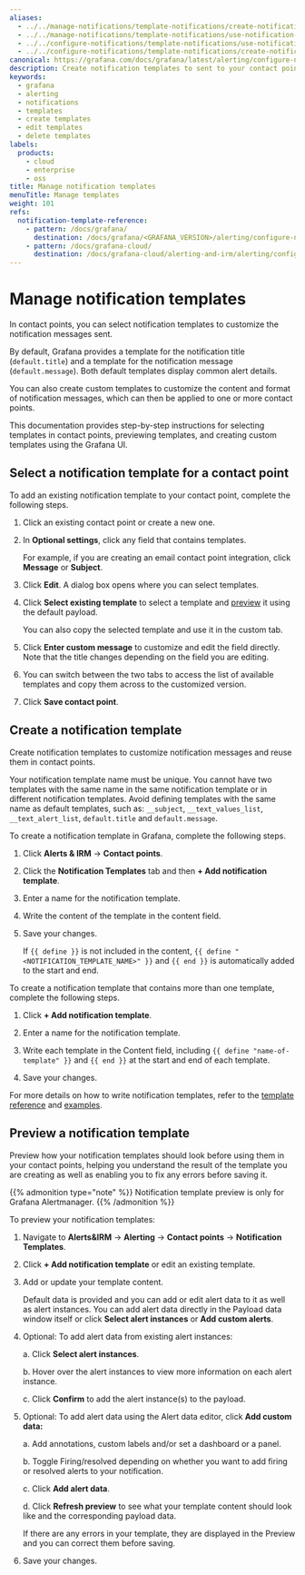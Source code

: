 ```yaml
---
aliases:
  - ../../manage-notifications/template-notifications/create-notification-templates/ # /docs/grafana/<GRAFANA_VERSION>/alerting/manage-notifications/template-notifications/create-notification-templates/
  - ../../manage-notifications/template-notifications/use-notification-templates/ # /docs/grafana/<GRAFANA_VERSION>/alerting/manage-notifications/template-notifications/use-notification-templates/
  - ../../configure-notifications/template-notifications/use-notification-templates/ # /docs/grafana/<GRAFANA_VERSION>/alerting/manage-notifications/template-notifications/use-notification-templates/
  - ../../configure-notifications/template-notifications/create-notification-templates/ # /docs/grafana/<GRAFANA_VERSION>/alerting/manage-notifications/template-notifications/create-notification-templates/
canonical: https://grafana.com/docs/grafana/latest/alerting/configure-notifications/template-notifications/manage-notification-templates/
description: Create notification templates to sent to your contact points
keywords:
  - grafana
  - alerting
  - notifications
  - templates
  - create templates
  - edit templates
  - delete templates
labels:
  products:
    - cloud
    - enterprise
    - oss
title: Manage notification templates
menuTitle: Manage templates
weight: 101
refs:
  notification-template-reference:
    - pattern: /docs/grafana/
      destination: /docs/grafana/<GRAFANA_VERSION>/alerting/configure-notifications/template-notifications/reference/
    - pattern: /docs/grafana-cloud/
      destination: /docs/grafana-cloud/alerting-and-irm/alerting/configure-notifications/template-notifications/reference/
---
```


# Manage notification templates

In contact points, you can select notification templates to customize the notification messages sent.

By default, Grafana provides a template for the notification title (`default.title`) and a template for the notification message (`default.message`). Both default templates display common alert details.

You can also create custom templates to customize the content and format of notification messages, which can then be applied to one or more contact points.

This documentation provides step-by-step instructions for selecting templates in contact points, previewing templates, and creating custom templates using the Grafana UI.

## Select a notification template for a contact point

To add an existing notification template to your contact point, complete the following steps.

1. Click an existing contact point or create a new one.
1. In **Optional settings**, click any field that contains templates.

   For example, if you are creating an email contact point integration, click **Message** or **Subject**.

1. Click **Edit**.
   A dialog box opens where you can select templates.
1. Click **Select existing template** to select a template and [preview](#preview-a-notification-template) it using the default payload.

   You can also copy the selected template and use it in the custom tab.

1. Click **Enter custom message** to customize and edit the field directly. Note that the title changes depending on the field you are editing.

1. You can switch between the two tabs to access the list of available templates and copy them across to the customized version.

1. Click **Save contact point**.

## Create a notification template

Create notification templates to customize notification messages and reuse them in contact points.

Your notification template name must be unique. You cannot have two templates with the same name in the same notification template or in different notification templates. Avoid defining templates with the same name as default templates, such as: `__subject`, `__text_values_list`, `__text_alert_list`, `default.title` and `default.message`.

To create a notification template in Grafana, complete the following steps.

1. Click **Alerts & IRM** -> **Contact points**.
1. Click the **Notification Templates** tab and then **+ Add notification template**.

1. Enter a name for the notification template.

1. Write the content of the template in the content field.

1. Save your changes.

   If `{{ define }}` is not included in the content, `{{ define "<NOTIFICATION_TEMPLATE_NAME>" }}` and `{{ end }}` is automatically added to the start and end.

To create a notification template that contains more than one template, complete the following steps.

1. Click **+ Add notification template**.

1. Enter a name for the notification template.

1. Write each template in the Content field, including `{{ define "name-of-template" }}` and `{{ end }}` at the start and end of each template.

1. Save your changes.

For more details on how to write notification templates, refer to the [template reference](ref:notification-template-reference) and [examples](ref:notification-template-examples).

## Preview a notification template

Preview how your notification templates should look before using them in your contact points, helping you understand the result of the template you are creating as well as enabling you to fix any errors before saving it.

{{% admonition type="note" %}}
Notification template preview is only for Grafana Alertmanager.
{{% /admonition %}}

To preview your notification templates:

1. Navigate to **Alerts&IRM** -> **Alerting** -> **Contact points** -> **Notification Templates**.
1. Click **+ Add notification template** or edit an existing template.
1. Add or update your template content.

   Default data is provided and you can add or edit alert data to it as well as alert instances. You can add alert data directly in the Payload data window itself or click **Select alert instances** or **Add custom alerts**.

1. Optional: To add alert data from existing alert instances:

   a. Click **Select alert instances**.

   b. Hover over the alert instances to view more information on each alert instance.

   c. Click **Confirm** to add the alert instance(s) to the payload.

1. Optional: To add alert data using the Alert data editor, click **Add custom data:**

   a. Add annotations, custom labels and/or set a dashboard or a panel.

   b. Toggle Firing/resolved depending on whether you want to add firing or resolved alerts to your notification.

   c. Click **Add alert data**.

   d. Click **Refresh preview** to see what your template content should look like and the corresponding payload data.

   If there are any errors in your template, they are displayed in the Preview and you can correct them before saving.

1. Save your changes.
